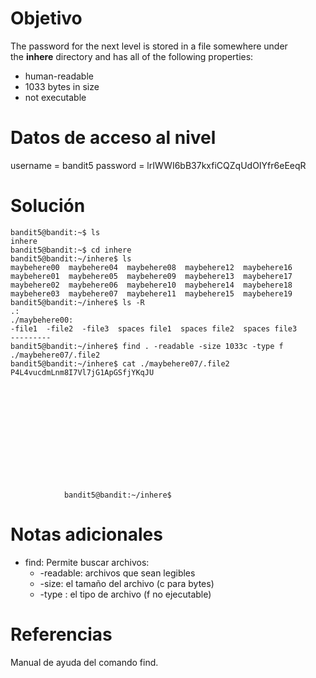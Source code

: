 # Objetivo
The password for the next level is stored in a file somewhere under the **inhere** directory and has all of the following properties:

- human-readable
- 1033 bytes in size
- not executable

# Datos de acceso al nivel
username = bandit5
password = lrIWWI6bB37kxfiCQZqUdOIYfr6eEeqR
# Solución
```
bandit5@bandit:~$ ls
inhere
bandit5@bandit:~$ cd inhere
bandit5@bandit:~/inhere$ ls
maybehere00  maybehere04  maybehere08  maybehere12  maybehere16
maybehere01  maybehere05  maybehere09  maybehere13  maybehere17
maybehere02  maybehere06  maybehere10  maybehere14  maybehere18
maybehere03  maybehere07  maybehere11  maybehere15  maybehere19
bandit5@bandit:~/inhere$ ls -R
.:
./maybehere00:
-file1  -file2  -file3  spaces file1  spaces file2  spaces file3
---------
bandit5@bandit:~/inhere$ find . -readable -size 1033c -type f
./maybehere07/.file2
bandit5@bandit:~/inhere$ cat ./maybehere07/.file2
P4L4vucdmLnm8I7Vl7jG1ApGSfjYKqJU













            bandit5@bandit:~/inhere$
```

# Notas adicionales
-  find: Permite buscar archivos:
	- -readable: archivos que sean legibles
	- -size: el tamaño del archivo (c para bytes)
	- -type : el tipo de archivo (f no ejecutable)

# Referencias
Manual de ayuda del comando find.